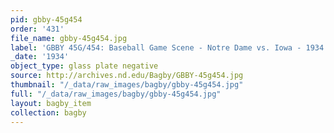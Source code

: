 ```yaml
---
pid: gbby-45g454
order: '431'
file_name: gbby-45g454.jpg
label: 'GBBY 45G/454: Baseball Game Scene - Notre Dame vs. Iowa - 1934'
_date: '1934'
object_type: glass plate negative
source: http://archives.nd.edu/Bagby/GBBY-45g454.jpg
thumbnail: "/_data/raw_images/bagby/gbby-45g454.jpg"
full: "/_data/raw_images/bagby/gbby-45g454.jpg"
layout: bagby_item
collection: bagby
---
```

